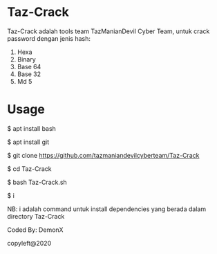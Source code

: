 # Taz-Crack

Taz-Crack adalah tools team TazManianDevil Cyber Team, untuk crack password dengan jenis hash:

1. Hexa
2. Binary
3. Base 64
4. Base 32
5. Md 5

# Usage

$ apt install bash


$ apt install git


$ git clone https://github.com/tazmaniandevilcyberteam/Taz-Crack


$ cd Taz-Crack


$ bash Taz-Crack.sh


$ i

NB: i adalah command untuk install dependencies yang berada dalam directory Taz-Crack

Coded By: DemonX

copyleft@2020
